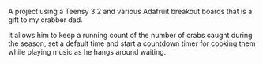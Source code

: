 A project using a Teensy 3.2 and various Adafruit breakout boards that is a gift to my crabber dad.

It allows him to keep a running count of the number of crabs caught during the season, set a default time and start a countdown timer for cooking them while playing music as he hangs around waiting.
